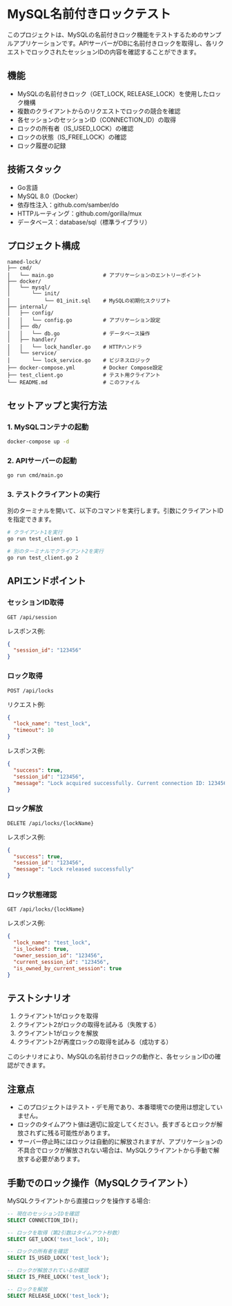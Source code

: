 # MySQL名前付きロックテスト

このプロジェクトは、MySQLの名前付きロック機能をテストするためのサンプルアプリケーションです。APIサーバーがDBに名前付きロックを取得し、各リクエストでロックされたセッションIDの内容を確認することができます。

## 機能

- MySQLの名前付きロック（GET_LOCK, RELEASE_LOCK）を使用したロック機構
- 複数のクライアントからのリクエストでロックの競合を確認
- 各セッションのセッションID（CONNECTION_ID）の取得
- ロックの所有者（IS_USED_LOCK）の確認
- ロックの状態（IS_FREE_LOCK）の確認
- ロック履歴の記録

## 技術スタック

- Go言語
- MySQL 8.0（Docker）
- 依存性注入：github.com/samber/do
- HTTPルーティング：github.com/gorilla/mux
- データベース：database/sql（標準ライブラリ）

## プロジェクト構成

```
named-lock/
├── cmd/
│   └── main.go                # アプリケーションのエントリーポイント
├── docker/
│   └── mysql/
│       └── init/
│           └── 01_init.sql    # MySQLの初期化スクリプト
├── internal/
│   ├── config/
│   │   └── config.go          # アプリケーション設定
│   ├── db/
│   │   └── db.go              # データベース操作
│   ├── handler/
│   │   └── lock_handler.go    # HTTPハンドラ
│   └── service/
│       └── lock_service.go    # ビジネスロジック
├── docker-compose.yml         # Docker Compose設定
├── test_client.go             # テスト用クライアント
└── README.md                  # このファイル
```

## セットアップと実行方法

### 1. MySQLコンテナの起動

```bash
docker-compose up -d
```

### 2. APIサーバーの起動

```bash
go run cmd/main.go
```

### 3. テストクライアントの実行

別のターミナルを開いて、以下のコマンドを実行します。引数にクライアントIDを指定できます。

```bash
# クライアント1を実行
go run test_client.go 1

# 別のターミナルでクライアント2を実行
go run test_client.go 2
```

## APIエンドポイント

### セッションID取得

```
GET /api/session
```

レスポンス例:
```json
{
  "session_id": "123456"
}
```

### ロック取得

```
POST /api/locks
```

リクエスト例:
```json
{
  "lock_name": "test_lock",
  "timeout": 10
}
```

レスポンス例:
```json
{
  "success": true,
  "session_id": "123456",
  "message": "Lock acquired successfully. Current connection ID: 123456"
}
```

### ロック解放

```
DELETE /api/locks/{lockName}
```

レスポンス例:
```json
{
  "success": true,
  "session_id": "123456",
  "message": "Lock released successfully"
}
```

### ロック状態確認

```
GET /api/locks/{lockName}
```

レスポンス例:
```json
{
  "lock_name": "test_lock",
  "is_locked": true,
  "owner_session_id": "123456",
  "current_session_id": "123456",
  "is_owned_by_current_session": true
}
```

## テストシナリオ

1. クライアント1がロックを取得
2. クライアント2がロックの取得を試みる（失敗する）
3. クライアント1がロックを解放
4. クライアント2が再度ロックの取得を試みる（成功する）

このシナリオにより、MySQLの名前付きロックの動作と、各セッションIDの確認ができます。

## 注意点

- このプロジェクトはテスト・デモ用であり、本番環境での使用は想定していません。
- ロックのタイムアウト値は適切に設定してください。長すぎるとロックが解放されずに残る可能性があります。
- サーバー停止時にはロックは自動的に解放されますが、アプリケーションの不具合でロックが解放されない場合は、MySQLクライアントから手動で解放する必要があります。

## 手動でのロック操作（MySQLクライアント）

MySQLクライアントから直接ロックを操作する場合:

```sql
-- 現在のセッションIDを確認
SELECT CONNECTION_ID();

-- ロックを取得（第2引数はタイムアウト秒数）
SELECT GET_LOCK('test_lock', 10);

-- ロックの所有者を確認
SELECT IS_USED_LOCK('test_lock');

-- ロックが解放されているか確認
SELECT IS_FREE_LOCK('test_lock');

-- ロックを解放
SELECT RELEASE_LOCK('test_lock');
```
